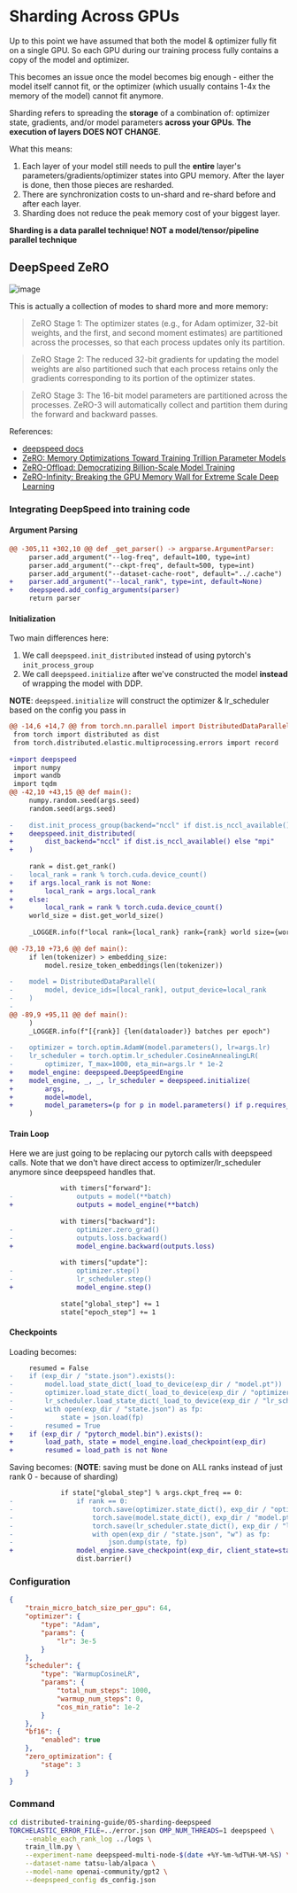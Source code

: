 # Sharding Across GPUs

Up to this point we have assumed that both the model & optimizer fully fit on a single GPU. So each GPU during our training process fully contains a copy of the model and optimizer.

This becomes an issue once the model becomes big enough - either the model itself cannot fit, or the optimizer (which usually contains 1-4x the memory of the model) cannot fit anymore.

Sharding refers to spreading the **storage** of a combination of: optimizer state, gradients, and/or model parameters **across your GPUs**. **The execution of layers DOES NOT CHANGE**.

What this means:

1. Each layer of your model still needs to pull the **entire** layer's parameters/gradients/optimizer states into GPU memory. After the layer is done, then those pieces are resharded.
2. There are synchronization costs to un-shard and re-shard before and after each layer.
3. Sharding does not reduce the peak memory cost of your biggest layer.

**Sharding is a data parallel technique! NOT a model/tensor/pipeline parallel technique**

## DeepSpeed ZeRO

![image](<img width="583" alt="image" src="https://github.com/user-attachments/assets/c2966a46-1807-4a56-92d4-977798087dd6">)

This is actually a collection of modes to shard more and more memory:

> ZeRO Stage 1: The optimizer states (e.g., for Adam optimizer, 32-bit weights, and the first, and second moment estimates) are partitioned across the processes, so that each process updates only its partition.

> ZeRO Stage 2: The reduced 32-bit gradients for updating the model weights are also partitioned such that each process retains only the gradients corresponding to its portion of the optimizer states.

> ZeRO Stage 3: The 16-bit model parameters are partitioned across the processes. ZeRO-3 will automatically collect and partition them during the forward and backward passes.

References:
- [deepspeed docs](https://deepspeed.readthedocs.io/en/latest/zero3.html)
- [ZeRO: Memory Optimizations Toward Training Trillion Parameter Models](https://arxiv.org/abs/1910.02054)
- [ZeRO-Offload: Democratizing Billion-Scale Model Training](https://arxiv.org/abs/2101.06840)
- [ZeRO-Infinity: Breaking the GPU Memory Wall for Extreme Scale Deep Learning](https://arxiv.org/abs/2104.07857)

### Integrating DeepSpeed into training code

#### Argument Parsing

```diff
@@ -305,11 +302,10 @@ def _get_parser() -> argparse.ArgumentParser:
     parser.add_argument("--log-freq", default=100, type=int)
     parser.add_argument("--ckpt-freq", default=500, type=int)
     parser.add_argument("--dataset-cache-root", default="../.cache")
+    parser.add_argument("--local_rank", type=int, default=None)
+    deepspeed.add_config_arguments(parser)
     return parser
```

#### Initialization

Two main differences here:
1. We call `deepspeed.init_distributed` instead of using pytorch's `init_process_group`
2. We call `deepspeed.initialize` after we've constructed the model **instead** of wrapping the model with DDP.

**NOTE**: `deepspeed.initialize` will construct the optimizer & lr_scheduler based on the config you pass in

```diff
@@ -14,6 +14,7 @@ from torch.nn.parallel import DistributedDataParallel
 from torch import distributed as dist
 from torch.distributed.elastic.multiprocessing.errors import record
 
+import deepspeed
 import numpy
 import wandb
 import tqdm
@@ -42,10 +43,15 @@ def main():
     numpy.random.seed(args.seed)
     random.seed(args.seed)
 
-    dist.init_process_group(backend="nccl" if dist.is_nccl_available() else "mpi")
+    deepspeed.init_distributed(
+        dist_backend="nccl" if dist.is_nccl_available() else "mpi"
+    )
 
     rank = dist.get_rank()
-    local_rank = rank % torch.cuda.device_count()
+    if args.local_rank is not None:
+        local_rank = args.local_rank
+    else:
+        local_rank = rank % torch.cuda.device_count()
     world_size = dist.get_world_size()
 
     _LOGGER.info(f"local rank={local_rank} rank={rank} world size={world_size}")
 
@@ -73,10 +73,6 @@ def main():
     if len(tokenizer) > embedding_size:
         model.resize_token_embeddings(len(tokenizer))
 
-    model = DistributedDataParallel(
-        model, device_ids=[local_rank], output_device=local_rank
-    )
-
@@ -89,9 +95,11 @@ def main():
     )
     _LOGGER.info(f"[{rank}] {len(dataloader)} batches per epoch")
 
-    optimizer = torch.optim.AdamW(model.parameters(), lr=args.lr)
-    lr_scheduler = torch.optim.lr_scheduler.CosineAnnealingLR(
-        optimizer, T_max=1000, eta_min=args.lr * 1e-2
+    model_engine: deepspeed.DeepSpeedEngine
+    model_engine, _, _, lr_scheduler = deepspeed.initialize(
+        args,
+        model=model,
+        model_parameters=(p for p in model.parameters() if p.requires_grad),
     )
```

#### Train Loop

Here we are just going to be replacing our pytorch calls with deepspeed calls. Note that we don't have direct access to optimizer/lr_scheduler anymore since deepspeed handles that.

```diff
             with timers["forward"]:
-                outputs = model(**batch)
+                outputs = model_engine(**batch)
 
             with timers["backward"]:
-                optimizer.zero_grad()
-                outputs.loss.backward()
+                model_engine.backward(outputs.loss)
 
             with timers["update"]:
-                optimizer.step()
-                lr_scheduler.step()
+                model_engine.step()
 
             state["global_step"] += 1
             state["epoch_step"] += 1
```

#### Checkpoints

Loading becomes:

```diff
     resumed = False
-    if (exp_dir / "state.json").exists():
-        model.load_state_dict(_load_to_device(exp_dir / "model.pt"))
-        optimizer.load_state_dict(_load_to_device(exp_dir / "optimizer.pt"))
-        lr_scheduler.load_state_dict(_load_to_device(exp_dir / "lr_scheduler.pt"))
-        with open(exp_dir / "state.json") as fp:
-            state = json.load(fp)
-        resumed = True
+    if (exp_dir / "pytorch_model.bin").exists():
+        load_path, state = model_engine.load_checkpoint(exp_dir)
+        resumed = load_path is not None
```

Saving becomes: (**NOTE**: saving must be done on ALL ranks instead of just rank 0 - because of sharding)

```diff
             if state["global_step"] % args.ckpt_freq == 0:
-                if rank == 0:
-                    torch.save(optimizer.state_dict(), exp_dir / "optimizer.pt")
-                    torch.save(model.state_dict(), exp_dir / "model.pt")
-                    torch.save(lr_scheduler.state_dict(), exp_dir / "lr_scheduler.pt")
-                    with open(exp_dir / "state.json", "w") as fp:
-                        json.dump(state, fp)
+                model_engine.save_checkpoint(exp_dir, client_state=state)
                 dist.barrier()
```

### Configuration

```json
{
    "train_micro_batch_size_per_gpu": 64,
    "optimizer": {
        "type": "Adam",
        "params": {
            "lr": 3e-5
        }
    },
    "scheduler": {
        "type": "WarmupCosineLR",
        "params": {
            "total_num_steps": 1000,
            "warmup_num_steps": 0,
            "cos_min_ratio": 1e-2
        }
    },
    "bf16": {
        "enabled": true
    },
    "zero_optimization": {
        "stage": 3
    }
}
```

### Command

```bash
cd distributed-training-guide/05-sharding-deepspeed
TORCHELASTIC_ERROR_FILE=../error.json OMP_NUM_THREADS=1 deepspeed \
    --enable_each_rank_log ../logs \
    train_llm.py \
    --experiment-name deepspeed-multi-node-$(date +%Y-%m-%dT%H-%M-%S) \
    --dataset-name tatsu-lab/alpaca \
    --model-name openai-community/gpt2 \
    --deepspeed_config ds_config.json
```
